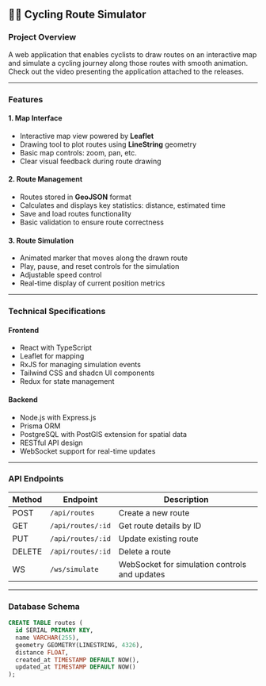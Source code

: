 ## 🚴‍♂️ Cycling Route Simulator

### Project Overview

A web application that enables cyclists to draw routes on an interactive map and simulate a cycling journey along those routes with smooth animation.
Check out the video presenting the application attached to the releases.

---

### Features

#### 1. Map Interface

* Interactive map view powered by **Leaflet**
* Drawing tool to plot routes using **LineString** geometry
* Basic map controls: zoom, pan, etc.
* Clear visual feedback during route drawing

#### 2. Route Management

* Routes stored in **GeoJSON** format
* Calculates and displays key statistics: distance, estimated time
* Save and load routes functionality
* Basic validation to ensure route correctness

#### 3. Route Simulation

* Animated marker that moves along the drawn route
* Play, pause, and reset controls for the simulation
* Adjustable speed control
* Real-time display of current position metrics

---

### Technical Specifications

#### Frontend

* React with TypeScript
* Leaflet for mapping
* RxJS for managing simulation events
* Tailwind CSS and shadcn UI components
* Redux for state management

#### Backend

* Node.js with Express.js
* Prisma ORM
* PostgreSQL with PostGIS extension for spatial data
* RESTful API design
* WebSocket support for real-time updates

---

### API Endpoints

| Method | Endpoint          | Description                                   |
| ------ | ----------------- | --------------------------------------------- |
| POST   | `/api/routes`     | Create a new route                            |
| GET    | `/api/routes/:id` | Get route details by ID                       |
| PUT    | `/api/routes/:id` | Update existing route                         |
| DELETE | `/api/routes/:id` | Delete a route                                |
| WS     | `/ws/simulate`    | WebSocket for simulation controls and updates |

---

### Database Schema

```sql
CREATE TABLE routes (
  id SERIAL PRIMARY KEY,
  name VARCHAR(255),
  geometry GEOMETRY(LINESTRING, 4326),
  distance FLOAT,
  created_at TIMESTAMP DEFAULT NOW(),
  updated_at TIMESTAMP DEFAULT NOW()
);
```
